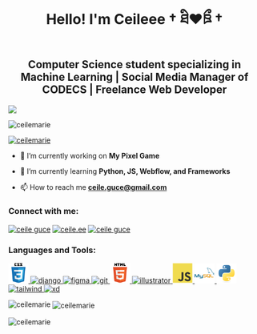 <h1 align="center">Hello! I'm Ceileee † ཐི❤︎ཋྀ †</h1>
<h2 align="center">Computer Science student specializing in Machine Learning | Social Media Manager of CODECS | Freelance Web Developer</h2>

 <img src="https://imgflip.com/gif/a1il0d" align="center">

<p align="left"> <img src="https://komarev.com/ghpvc/?username=ceilemarie&label=Profile%20views&color=0e75b6&style=flat" alt="ceilemarie" /> </p>

<p align="left"> <a href="https://github.com/ryo-ma/github-profile-trophy"><img src="https://github-profile-trophy.vercel.app/?username=ceilemarie" alt="ceilemarie" /></a> </p>

- 🔭 I’m currently working on **My Pixel Game**

- 🌱 I’m currently learning **Python, JS, Webflow, and Frameworks**

- 📫 How to reach me **ceile.guce@gmail.com**

<h3 align="left">Connect with me:</h3>
<p align="left">
<a href="https://linkedin.com/in/ceile guce" target="blank"><img align="center" src="https://raw.githubusercontent.com/rahuldkjain/github-profile-readme-generator/master/src/images/icons/Social/linked-in-alt.svg" alt="ceile guce" height="30" width="40" /></a>
<a href="https://instagram.com/ceile.ee" target="blank"><img align="center" src="https://raw.githubusercontent.com/rahuldkjain/github-profile-readme-generator/master/src/images/icons/Social/instagram.svg" alt="ceile.ee" height="30" width="40" /></a>
<a href="https://www.behance.net/ceile guce" target="blank"><img align="center" src="https://raw.githubusercontent.com/rahuldkjain/github-profile-readme-generator/master/src/images/icons/Social/behance.svg" alt="ceile guce" height="30" width="40" /></a>
</p>

<h3 align="left">Languages and Tools:</h3>
<p align="left"> <a href="https://www.w3schools.com/css/" target="_blank" rel="noreferrer"> <img src="https://raw.githubusercontent.com/devicons/devicon/master/icons/css3/css3-original-wordmark.svg" alt="css3" width="40" height="40"/> </a> <a href="https://www.djangoproject.com/" target="_blank" rel="noreferrer"> <img src="https://cdn.worldvectorlogo.com/logos/django.svg" alt="django" width="40" height="40"/> </a> <a href="https://www.figma.com/" target="_blank" rel="noreferrer"> <img src="https://www.vectorlogo.zone/logos/figma/figma-icon.svg" alt="figma" width="40" height="40"/> </a> <a href="https://git-scm.com/" target="_blank" rel="noreferrer"> <img src="https://www.vectorlogo.zone/logos/git-scm/git-scm-icon.svg" alt="git" width="40" height="40"/> </a> <a href="https://www.w3.org/html/" target="_blank" rel="noreferrer"> <img src="https://raw.githubusercontent.com/devicons/devicon/master/icons/html5/html5-original-wordmark.svg" alt="html5" width="40" height="40"/> </a> <a href="https://www.adobe.com/in/products/illustrator.html" target="_blank" rel="noreferrer"> <img src="https://www.vectorlogo.zone/logos/adobe_illustrator/adobe_illustrator-icon.svg" alt="illustrator" width="40" height="40"/> </a> <a href="https://developer.mozilla.org/en-US/docs/Web/JavaScript" target="_blank" rel="noreferrer"> <img src="https://raw.githubusercontent.com/devicons/devicon/master/icons/javascript/javascript-original.svg" alt="javascript" width="40" height="40"/> </a> <a href="https://www.mysql.com/" target="_blank" rel="noreferrer"> <img src="https://raw.githubusercontent.com/devicons/devicon/master/icons/mysql/mysql-original-wordmark.svg" alt="mysql" width="40" height="40"/> </a> <a href="https://www.python.org" target="_blank" rel="noreferrer"> <img src="https://raw.githubusercontent.com/devicons/devicon/master/icons/python/python-original.svg" alt="python" width="40" height="40"/> </a> <a href="https://tailwindcss.com/" target="_blank" rel="noreferrer"> <img src="https://www.vectorlogo.zone/logos/tailwindcss/tailwindcss-icon.svg" alt="tailwind" width="40" height="40"/> </a> <a href="https://www.adobe.com/products/xd.html" target="_blank" rel="noreferrer"> <img src="https://cdn.worldvectorlogo.com/logos/adobe-xd.svg" alt="xd" width="40" height="40"/> </a> </p>

<p><img align="left" src="https://github-readme-stats.vercel.app/api/top-langs?username=ceilemarie&show_icons=true&locale=en&layout=compact" alt="ceilemarie" /></p>

<p>&nbsp;<img align="center" src="https://github-readme-stats.vercel.app/api?username=ceilemarie&show_icons=true&locale=en" alt="ceilemarie" /></p>

<p><img align="center" src="https://github-readme-streak-stats.herokuapp.com/?user=ceilemarie&" alt="ceilemarie" /></p>
